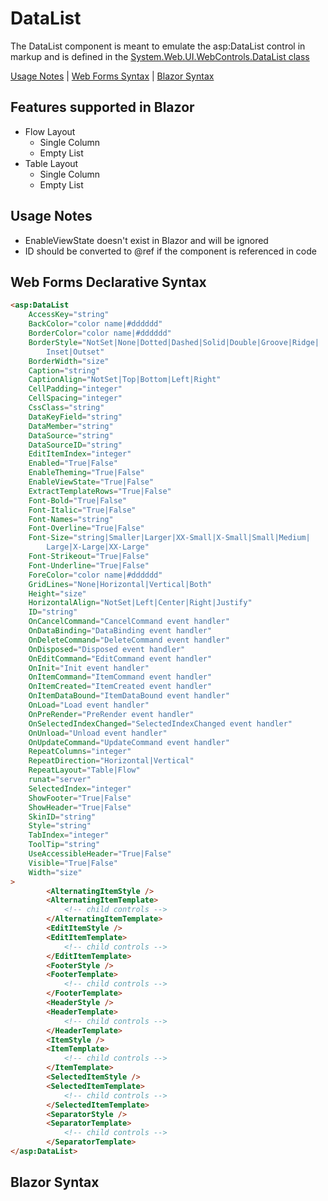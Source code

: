 # DataList

The DataList component is meant to emulate the asp:DataList control in markup and is defined in the [System.Web.UI.WebControls.DataList class](https://docs.microsoft.com/en-us/dotnet/api/system.web.ui.webcontrols.datalist?view=netframework-4.8)

[Usage Notes](#usage-notes) | [Web Forms Syntax](#web-forms-declarative-syntax) | [Blazor Syntax](#blazor-syntax)

## Features supported in Blazor

- Flow Layout
    - Single Column
    - Empty List
 - Table Layout
    - Single Column
    - Empty List

## Usage Notes

- EnableViewState doesn't exist in Blazor and will be ignored
- ID should be converted to @ref if the component is referenced in code

## Web Forms Declarative Syntax

```html
<asp:DataList  
    AccessKey="string"  
    BackColor="color name|#dddddd"  
    BorderColor="color name|#dddddd"  
    BorderStyle="NotSet|None|Dotted|Dashed|Solid|Double|Groove|Ridge|  
        Inset|Outset"  
    BorderWidth="size"  
    Caption="string"  
    CaptionAlign="NotSet|Top|Bottom|Left|Right"  
    CellPadding="integer"  
    CellSpacing="integer"  
    CssClass="string"  
    DataKeyField="string"  
    DataMember="string"  
    DataSource="string"  
    DataSourceID="string"  
    EditItemIndex="integer"  
    Enabled="True|False"  
    EnableTheming="True|False"  
    EnableViewState="True|False"  
    ExtractTemplateRows="True|False"  
    Font-Bold="True|False"  
    Font-Italic="True|False"  
    Font-Names="string"  
    Font-Overline="True|False"  
    Font-Size="string|Smaller|Larger|XX-Small|X-Small|Small|Medium|  
        Large|X-Large|XX-Large"  
    Font-Strikeout="True|False"  
    Font-Underline="True|False"  
    ForeColor="color name|#dddddd"  
    GridLines="None|Horizontal|Vertical|Both"  
    Height="size"  
    HorizontalAlign="NotSet|Left|Center|Right|Justify"  
    ID="string"  
    OnCancelCommand="CancelCommand event handler"  
    OnDataBinding="DataBinding event handler"  
    OnDeleteCommand="DeleteCommand event handler"  
    OnDisposed="Disposed event handler"  
    OnEditCommand="EditCommand event handler"  
    OnInit="Init event handler"  
    OnItemCommand="ItemCommand event handler"  
    OnItemCreated="ItemCreated event handler"  
    OnItemDataBound="ItemDataBound event handler"  
    OnLoad="Load event handler"  
    OnPreRender="PreRender event handler"  
    OnSelectedIndexChanged="SelectedIndexChanged event handler"  
    OnUnload="Unload event handler"  
    OnUpdateCommand="UpdateCommand event handler"  
    RepeatColumns="integer"  
    RepeatDirection="Horizontal|Vertical"  
    RepeatLayout="Table|Flow"  
    runat="server"  
    SelectedIndex="integer"  
    ShowFooter="True|False"  
    ShowHeader="True|False"  
    SkinID="string"  
    Style="string"  
    TabIndex="integer"  
    ToolTip="string"  
    UseAccessibleHeader="True|False"  
    Visible="True|False"  
    Width="size"  
>  
        <AlternatingItemStyle />  
        <AlternatingItemTemplate>  
            <!-- child controls -->  
        </AlternatingItemTemplate>  
        <EditItemStyle />  
        <EditItemTemplate>  
            <!-- child controls -->  
        </EditItemTemplate>  
        <FooterStyle />  
        <FooterTemplate>  
            <!-- child controls -->  
        </FooterTemplate>  
        <HeaderStyle />  
        <HeaderTemplate>  
            <!-- child controls -->  
        </HeaderTemplate>  
        <ItemStyle />  
        <ItemTemplate>  
            <!-- child controls -->  
        </ItemTemplate>  
        <SelectedItemStyle />  
        <SelectedItemTemplate>  
            <!-- child controls -->  
        </SelectedItemTemplate>  
        <SeparatorStyle />  
        <SeparatorTemplate>  
            <!-- child controls -->  
        </SeparatorTemplate>  
</asp:DataList>
```

## Blazor Syntax
